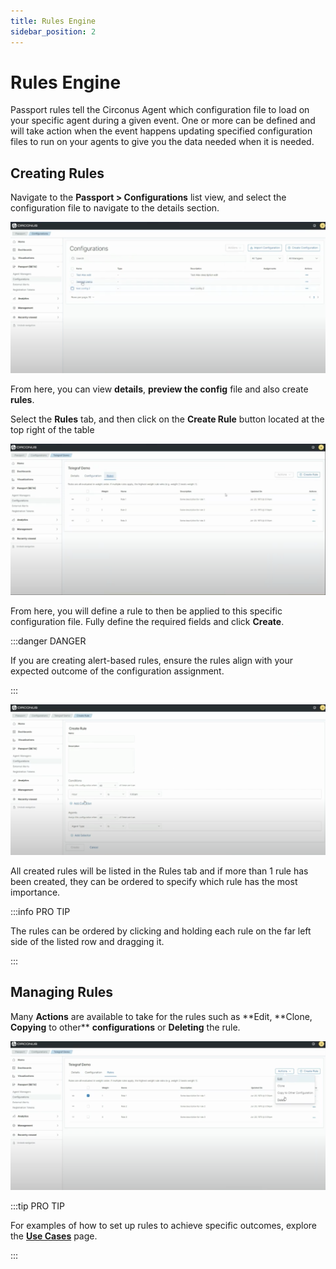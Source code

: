```yaml
---
title: Rules Engine
sidebar_position: 2
---
```


# Rules Engine

Passport rules tell the Circonus Agent which configuration file to load on your specific agent during a given event. One or more can be defined and will take action when the event happens updating specified configuration files to run on your agents to give you the data needed when it is needed.

## Creating Rules

Navigate to the **Passport > Configurations** list view, and select the configuration file to navigate to the details section.

![Configurations List Selected](../img/configurations-selected-config.png)

From here, you can view **details**, **preview the config** file and also create **rules**.

Select the **Rules** tab, and then click on the **Create Rule** button located at the top right of the table

![Configurations Rules Tab](../img/configurations-rules-tab-list-view.png)

From here, you will define a rule to then be applied to this specific configuration file. Fully define the required fields and click **Create**.

:::danger DANGER

If you are creating alert-based rules, ensure the rules align with your expected outcome of the configuration assignment.

:::

![Configurations Rules Tab](../img/configurations-rules-tab-create.png)

All created rules will be listed in the Rules tab and if more than 1 rule has been created, they can be ordered to specify which rule has the most importance.

:::info PRO TIP

The rules can be ordered by clicking and holding each rule on the far left side of the listed row and dragging it.

:::

## Managing Rules

Many **Actions** are available to take for the rules such as **Edit, **Clone, **Copying** to other\*\* **configurations** or **Deleting** the rule.

![Configurations Rules Tab](../img/configurations-rules-tab-list-view-expanded.png)

:::tip PRO TIP

For examples of how to set up rules to achieve specific outcomes, explore the **[Use Cases](/passport/use-cases)** page.

:::

